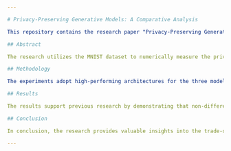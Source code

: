 ```yaml
---

# Privacy-Preserving Generative Models: A Comparative Analysis

This repository contains the research paper "Privacy-Preserving Generative Models: A Comparative Analysis" by Aneri Gandhi and Preet Viradiya from the University of Toronto. The paper investigates the training of image generative models with a focus on differential privacy, specifically the Conditional Generative Adversarial Network (CGAN), Conditional Variational Autoencoder (CVAE), and the Diffusion Model. The study aims to shed light on the delicate balance between privacy and accuracy, providing insights into how increasing privacy budget affects the quality of generated images.

## Abstract

The research utilizes the MNIST dataset to numerically measure the privacy-accuracy trade-off using parameters from ϵ − δ differential privacy and the Fréchet Inception Distance (FID) score. The experiments provide insights into the impact of differential privacy on the quality of generated images, offering valuable implications for the deployment of privacy-preserving generative models.

## Methodology

The experiments adopt high-performing architectures for the three models: CGAN, CVAE, and Diffusion, trained with differential privacy parameters set to ϵ = 5, 10, 40, and δ = 1e − 5 using the DP-SGD optimizer. The training data is drawn from the MNIST dataset, comprising 60,000 black and white images distributed across digit classes 0 to 9. The models' performance is evaluated by calculating the FID score using 1000 generated images, with 100 images sampled from each class.

## Results

The results support previous research by demonstrating that non-differentially private generative models, specifically the Diffusion model, outperform their counterparts, VAE and GAN. However, the analysis of robustness against membership inference attacks revealed unexpected accuracy results, raising concerns about potential TensorFlow API issues or overfitting in the shadow logistic regression model. The study also highlights the need for further investigation into optimal model selection for industrial applications, considering training speed and resource requirements.

## Conclusion

In conclusion, the research provides valuable insights into the trade-offs and challenges involved in using differentially private generative models. The study emphasizes the importance of balancing privacy and data quality, offering implications for the practical deployment of privacy-preserving generative models.

---
```

